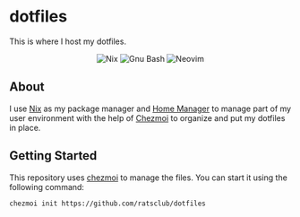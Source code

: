 # dotfiles

This is where I host my dotfiles.

<center>
    <img src="https://img.shields.io/badge/-Nix-informational?style=for-the-badge&logo=NixOS&logoColor=white&color=5277C3" alt="Nix" />
    <img src="https://img.shields.io/badge/-Bash-informational?style=for-the-badge&logo=gnu-bash&logoColor=white&color=4EAA25" alt="Gnu Bash" />
    <img src="https://img.shields.io/badge/-Neovim-informational?style=for-the-badge&logo=gnu-bash&logoColor=white&color=57A143" alt="Neovim" />
</center>

## About

I use [Nix][] as my package manager and [Home Manager][] to manage part of my user environment with the help of [Chezmoi][] to organize and put my dotfiles in place.   

## Getting Started

This repository uses [chezmoi](https://chezmoi.io) to manage the files. You can start it using the following command:

```shell
chezmoi init https://github.com/ratsclub/dotfiles
```

[chezmoi]: https://chezmoi.io
[Nix]: https://nixos.org
[Home Manager]: https://github.com/nix-community/home-manager
